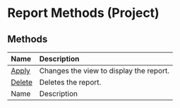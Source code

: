 
# Report Methods (Project)

## Methods



|**Name**|**Description**|
|:-----|:-----|
| [Apply](4461da82-5bd6-2d9b-0d39-35875c2cee36.md)|Changes the view to display the report.|
| [Delete](8a6b35c1-8552-b1be-2823-913790825a82.md)|Deletes the report.|
|Name|Description|
